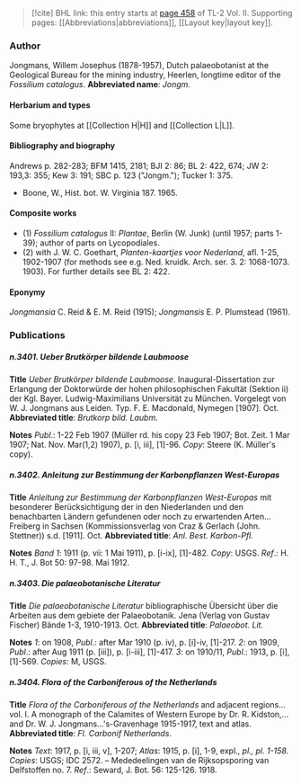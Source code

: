 > [!cite] BHL link: this entry starts at [page 458](https://www.biodiversitylibrary.org/page/33068700) of TL-2 Vol. II.
> Supporting pages: [[Abbreviations|abbreviations]], [[Layout key|layout key]].

### Author

Jongmans, Willem Josephus (1878-1957), Dutch palaeobotanist at the Geological Bureau for the mining industry, Heerlen, longtime editor of the *Fossilium catalogus*. 
**Abbreviated name**: *Jongm.*

#### Herbarium and types

Some bryophytes at [[Collection H|H]] and [[Collection L|L]].

#### Bibliography and biography

Andrews p. 282-283; BFM 1415, 2181; BJI 2: 86; BL 2: 422, 674; JW 2: 193,3: 355; Kew 3: 191; SBC p. 123 ("Jongm."); Tucker 1: 375.
- Boone, W., Hist. bot. W. Virginia 187. 1965.

#### Composite works

- (1) *Fossilium catalogus* II: *Plantae*, Berlin (W. Junk) (until 1957; parts 1-39); author of parts on Lycopodiales.
- (2) with J. W. C. Goethart, *Planten-kaartjes voor Nederland*, afl. 1-25, 1902-1907 (for methods see e.g. Ned. kruidk. Arch. ser. 3. 2: 1068-1073. 1903). For further details see BL 2: 422.

#### Eponymy

*Jongmansia* C. Reid & E. M. Reid (1915); *Jongmansis* E. P. Plumstead (1961).

### Publications

##### n.3401. Ueber Brutkörper bildende Laubmoose

**Title**
*Ueber Brutkörper bildende Laubmoose*. Inaugural-Dissertation zur Erlangung der Doktorwürde der hohen philosophischen Fakultät (Sektion ii) der Kgl. Bayer. Ludwig-Maximilians Universität zu München. Vorgelegt von W. J. Jongmans aus Leiden. Typ. F. E. Macdonald, Nymegen \[1907\]. Oct.
**Abbreviated title**: *Brutkorp bild. Laubm.*

**Notes**
*Publ*.: 1-22 Feb 1907 (Müller rd. his copy 23 Feb 1907; Bot. Zeit. 1 Mar 1907; Nat. Nov. Mar(1,2) 1907), p. \[i, iii\], \[1\]-96. *Copy*: Steere (K. Müller's copy).

##### n.3402. Anleitung zur Bestimmung der Karbonpflanzen West-Europas

**Title**
*Anleitung zur Bestimmung der Karbonpflanzen West-Europas* mit besonderer Berücksichtigung der in den Niederlanden und den benachbarten Ländern gefundenen oder noch zu erwartenden Arten... Freiberg in Sachsen (Kommissionsverlag von Craz & Gerlach (John. Stettner)) s.d. \[1911\]. Oct.
**Abbreviated title**: *Anl. Best. Karbon-Pfl.*

**Notes**
*Band 1*: 1911 (p. vii: 1 Mai 1911), p. \[i-ix\], \[1\]-482. *Copy*: USGS.
*Ref*.: H. H. T., J. Bot 50: 97-98. Mai 1912.

##### n.3403. Die palaeobotanische Literatur

**Title**
*Die palaeobotanische Literatur* bibliographische Übersicht über die Arbeiten aus dem gebiete der Palaeobotanik. Jena (Verlag von Gustav Fischer) Bände 1-3, 1910-1913. Oct.
**Abbreviated title**: *Palaeobot. Lit.*

**Notes**
*1*: on 1908, *Publ*.: after Mar 1910 (p. iv), p. \[i\]-iv, \[1\]-217.
*2*: on 1909, *Publ*.: after Aug 1911 (p. \[iii\]), p. \[i-iii\], \[1\]-417.
*3*: on 1910/11, *Publ*.: 1913, p. \[i\], \[1\]-569.
*Copies*: M, USGS.

##### n.3404. Flora of the Carboniferous of the Netherlands

**Title**
*Flora of the Carboniferous of the Netherlands* and adjacent regions... vol. I. A monograph of the Calamites of Western Europe by Dr. R. Kidston,... and Dr. W. J. Jongmans...'s-Gravenhage 1915-1917, text and atlas.
**Abbreviated title**: *Fl. Carbonif Netherlands*.

**Notes**
*Text*: 1917, p. \[i, iii, v\], 1-207; *Atlas*: 1915, p. \[i\], 1-9, expl., *pl., pl. 1-158. Copies*: USGS; IDC 2572. – Mededeelingen van de Rijksopsporing van Delfstoffen no. 7.
*Ref*.: Seward, J. Bot. 56: 125-126. 1918.

